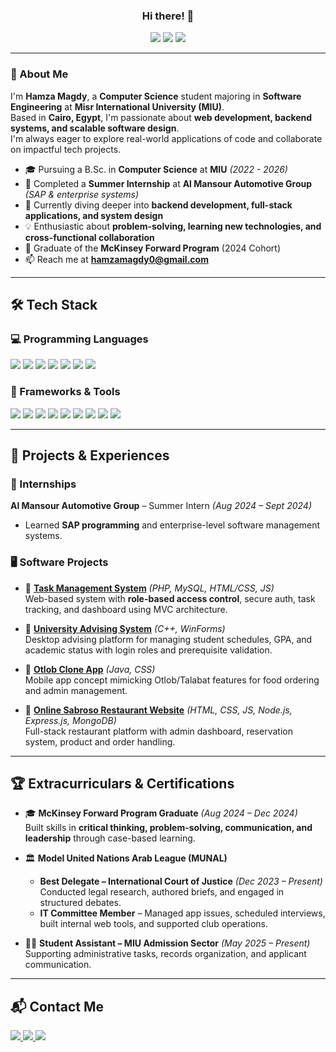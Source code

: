 <h3 align="center">
  Hi there! 👋
</h3>

<p align="center">
  <img src="https://img.shields.io/badge/-Computer Science-blue?style=for-the-badge">
  <img src="https://img.shields.io/badge/-Software Engineering-green?style=for-the-badge">
  <img src="https://img.shields.io/badge/-Web Development-orange?style=for-the-badge">
</p>

---

### 🚀 About Me

I'm **Hamza Magdy**, a **Computer Science** student majoring in **Software Engineering** at **Misr International University (MIU)**.  
Based in **Cairo, Egypt**, I'm passionate about **web development, backend systems, and scalable software design**.  
I'm always eager to explore real-world applications of code and collaborate on impactful tech projects.

- 🎓 Pursuing a B.Sc. in **Computer Science** at **MIU** *(2022 - 2026)*  
- 💼 Completed a **Summer Internship** at **Al Mansour Automotive Group** *(SAP & enterprise systems)*  
- 🌱 Currently diving deeper into **backend development, full-stack applications, and system design**  
- 💡 Enthusiastic about **problem-solving, learning new technologies, and cross-functional collaboration**  
- 🧠 Graduate of the **McKinsey Forward Program** (2024 Cohort)  
- 📫 Reach me at [**hamzamagdy0@gmail.com**](mailto:hamzamagdy0@gmail.com)

---

## 🛠️ Tech Stack

### 💻 Programming Languages  
<p align="left">
  <img src="https://img.shields.io/badge/-C++-00599C?style=flat-square&logo=c%2B%2B&logoColor=white">
  <img src="https://img.shields.io/badge/-Java-ED8B00?style=flat-square&logo=java&logoColor=white">
  <img src="https://img.shields.io/badge/-PHP-777BB4?style=flat-square&logo=php&logoColor=white">
  <img src="https://img.shields.io/badge/-C%23-68217A?style=flat-square&logo=c-sharp&logoColor=white">
  <img src="https://img.shields.io/badge/-JavaScript-F7DF1E?style=flat-square&logo=javascript&logoColor=black">
  <img src="https://img.shields.io/badge/-HTML-E34F26?style=flat-square&logo=html5&logoColor=white">
  <img src="https://img.shields.io/badge/-CSS-1572B6?style=flat-square&logo=css3&logoColor=white">
</p>

### 🔧 Frameworks & Tools  
<p align="left">
  <img src="https://img.shields.io/badge/-Node.js-339933?style=flat-square&logo=node.js&logoColor=white">
  <img src="https://img.shields.io/badge/-Express.js-000000?style=flat-square&logo=express&logoColor=white">
  <img src="https://img.shields.io/badge/-React-61DAFB?style=flat-square&logo=react&logoColor=black">
  <img src="https://img.shields.io/badge/-React.js-20232A?style=flat-square&logo=react&logoColor=61DAFB">
  <img src="https://img.shields.io/badge/-WinForms-512BD4?style=flat-square&logo=dotnet&logoColor=white">
  <img src="https://img.shields.io/badge/-MySQL-4479A1?style=flat-square&logo=mysql&logoColor=white">
  <img src="https://img.shields.io/badge/-MongoDB-47A248?style=flat-square&logo=mongodb&logoColor=white">
  <img src="https://img.shields.io/badge/-Postman-FF6C37?style=flat-square&logo=postman&logoColor=white">
  <img src="https://img.shields.io/badge/-GitHub-181717?style=flat-square&logo=github&logoColor=white">
</p>


---

## 🧠 Projects & Experiences

### 💼 Internships
**Al Mansour Automotive Group** – Summer Intern *(Aug 2024 – Sept 2024)*  
- Learned **SAP programming** and enterprise-level software management systems.

### 🖥️ Software Projects  
- 🔹 [**Task Management System**](https://github.com/hamzamagdy0/Task-Manager) *(PHP, MySQL, HTML/CSS, JS)*  
  Web-based system with **role-based access control**, secure auth, task tracking, and dashboard using MVC architecture.

- 🔹 [**University Advising System**](https://github.com/hamzamagdy0/University-Advising-System) *(C++, WinForms)*  
  Desktop advising platform for managing student schedules, GPA, and academic status with login roles and prerequisite validation.

- 🔹 [**Otlob Clone App**](https://github.com/hamzamagdy0/Otlob-App-Clone-GUI) *(Java, CSS)*  
  Mobile app concept mimicking Otlob/Talabat features for food ordering and admin management.

- 🔹 [**Online Sabroso Restaurant Website**](https://github.com/hamzamagdy0/Online-Sabroso-Restaurant-Website) *(HTML, CSS, JS, Node.js, Express.js, MongoDB)*  
  Full-stack restaurant platform with admin dashboard, reservation system, product and order handling.

---

## 🏆 Extracurriculars & Certifications

- 🎓 **McKinsey Forward Program Graduate** *(Aug 2024 – Dec 2024)*  
  Built skills in **critical thinking, problem-solving, communication, and leadership** through case-based learning.

- 🏛️ **Model United Nations Arab League (MUNAL)**  
  - **Best Delegate – International Court of Justice** *(Dec 2023 – Present)*  
    Conducted legal research, authored briefs, and engaged in structured debates.  
  - **IT Committee Member** – Managed app issues, scheduled interviews, built internal web tools, and supported club operations.

- 🧑‍💼 **Student Assistant – MIU Admission Sector** *(May 2025 – Present)*  
  Supporting administrative tasks, records organization, and applicant communication.

---

## 📬 Contact Me

<p align="left">
  <a href="https://www.linkedin.com/in/hamza-magdy" target="_blank">
    <img src="https://img.shields.io/badge/-LinkedIn-0077B5?style=for-the-badge&logo=linkedin&logoColor=white"/> 
  </a>
  <a href="mailto:hamzamagdy0@gmail.com" target="_blank">
    <img src="https://img.shields.io/badge/Gmail-D14836?style=for-the-badge&logo=gmail&logoColor=white"/> 
  </a>
  <a href="https://github.com/hamzamagdy0" target="_blank">
    <img src="https://img.shields.io/badge/-GitHub-000000?style=for-the-badge&logo=github&logoColor=white"/> 
  </a>
</p>
